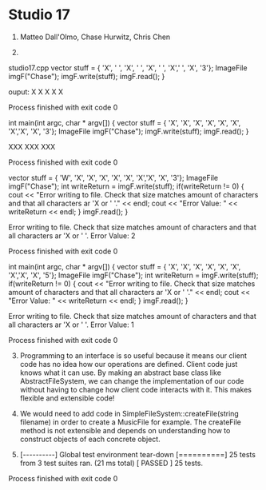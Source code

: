 # Studio 17

1. Matteo Dall'Olmo, Chase Hurwitz, Chris Chen

2. 
studio17.cpp
   vector<char> stuff = { 'X', ' ', 'X', ' ', 'X', ' ', 'X',' ', 'X', '3'};
   ImageFile imgF("Chase");
   imgF.write(stuff);
   imgF.read();
   }
   
   ouput:
   X X
    X
   X X


Process finished with exit code 0

int main(int argc, char * argv[]) {
vector<char> stuff = { 'X', 'X', 'X', 'X', 'X', 'X', 'X','X', 'X', '3'};
ImageFile imgF("Chase");
imgF.write(stuff);
imgF.read();
}

XXX
XXX
XXX


Process finished with exit code 0

vector<char> stuff = { 'W', 'X', 'X', 'X', 'X', 'X', 'X','X', 'X', '3'};
ImageFile imgF("Chase");
int writeReturn = imgF.write(stuff);
if(writeReturn != 0)
{
cout << "Error writing to file. Check that size matches amount of characters and that all characters ar 'X or ' '." << endl;
cout << "Error Value: " << writeReturn << endl;
}
imgF.read();
}

Error writing to file. Check that size matches amount of characters and that all characters ar 'X or ' '.
Error Value: 2


Process finished with exit code 0

int main(int argc, char * argv[]) {
vector<char> stuff = { 'X', 'X', 'X', 'X', 'X', 'X', 'X','X', 'X', '5'};
ImageFile imgF("Chase");
int writeReturn = imgF.write(stuff);
if(writeReturn != 0)
{
cout << "Error writing to file. Check that size matches amount of characters and that all characters ar 'X or ' '." << endl;
cout << "Error Value: " << writeReturn << endl;
}
imgF.read();
}

Error writing to file. Check that size matches amount of characters and that all characters ar 'X or ' '.
Error Value: 1


Process finished with exit code 0

3. Programming to an interface is so useful because it means our client code has no idea how our operations are defined.
Client code just knows what it can use. By making an abstract base class like AbstractFileSystem, we can change the implementation
of our code without having to change how client code interacts with it. This makes flexible and extensible code!

4. We would need to add code in SimpleFileSystem::createFile(string filename) in order to create a MusicFile for example.
The createFile method is not extensible and depends on understanding how to construct objects of each concrete object.

5. [----------] Global test environment tear-down
   [==========] 25 tests from 3 test suites ran. (21 ms total)
   [  PASSED  ] 25 tests.

Process finished with exit code 0

